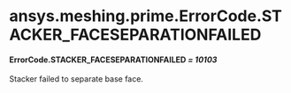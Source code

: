 <a id="ansys-meshing-prime-errorcode-stacker-faceseparationfailed"></a>

# ansys.meshing.prime.ErrorCode.STACKER_FACESEPARATIONFAILED

<a id="ansys.meshing.prime.ErrorCode.STACKER_FACESEPARATIONFAILED"></a>

#### ErrorCode.STACKER_FACESEPARATIONFAILED *= 10103*

Stacker failed to separate base face.

<!-- !! processed by numpydoc !! -->
